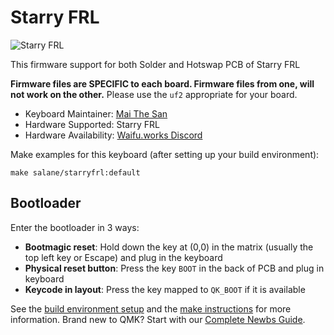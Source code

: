 # Starry FRL

![Starry FRL](https://i.imgur.com/eRYlEe7.jpeg)

 This firmware support for both Solder and Hotswap PCB of Starry FRL

 **Firmware files are SPECIFIC to each board. Firmware files from one, will not work on the other.** Please use the `uf2` appropriate for your board.

* Keyboard Maintainer: [Mai The San](https://github.com/MaiTheSan) 
* Hardware Supported: Starry FRL 
* Hardware Availability: [Waifu.works Discord](https://discord.gg/waifuworks)

Make examples for this keyboard (after setting up your build environment):

    make salane/starryfrl:default

## Bootloader

Enter the bootloader in 3 ways:

* **Bootmagic reset**: Hold down the key at (0,0) in the matrix (usually the top left key or Escape) and plug in the keyboard
* **Physical reset button**: Press the key `BOOT` in the back of PCB and plug in keyboard
* **Keycode in layout**: Press the key mapped to `QK_BOOT` if it is available

See the [build environment setup](https://docs.qmk.fm/#/getting_started_build_tools) and the [make instructions](https://docs.qmk.fm/#/getting_started_make_guide) for more information. Brand new to QMK? Start with our [Complete Newbs Guide](https://docs.qmk.fm/#/newbs).